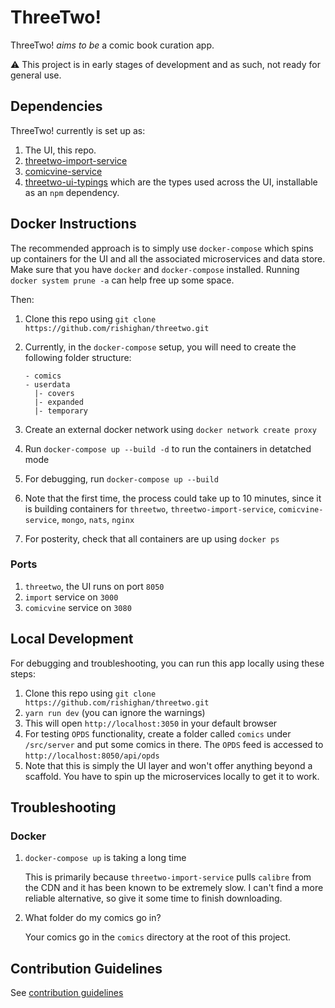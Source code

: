 # ThreeTwo!

ThreeTwo! _aims to be_ a comic book curation app.

⚠️ This project is in early stages of development and as such, not ready for general use.

## Dependencies

ThreeTwo! currently is set up as:

1. The UI, this repo.
2. [threetwo-import-service](https://github.com/rishighan/threetwo-import-service)
3. [comicvine-service](https://github.com/rishighan/comicvine-service)
4. [threetwo-ui-typings](https://github.com/rishighan/threetwo-frontend-types) which are the types used across the UI, installable as an `npm` dependency.
## Docker Instructions

The recommended approach is to simply use `docker-compose` which spins up containers for the UI and all the associated microservices and data store.
Make sure that you have `docker` and `docker-compose` installed. Running `docker system prune -a` can help free up some space.

Then:

1. Clone this repo using `git clone https://github.com/rishighan/threetwo.git`
2. Currently, in the `docker-compose` setup, you will need to create the following folder structure:
   
   ```
   - comics
   - userdata
     |- covers
     |- expanded
     |- temporary
   ```
3. Create an external docker network using `docker network create proxy`
4. Run `docker-compose up --build -d` to run the containers in detatched mode
5. For debugging, run `docker-compose up --build`
6. Note that the first time, the process could take up to 10 minutes, since it is building containers for `threetwo`, `threetwo-import-service`, `comicvine-service`, `mongo`, `nats`, `nginx`
7. For posterity, check that all containers are up using `docker ps`

### Ports

1. `threetwo`, the UI runs on port `8050`
2. `import` service on `3000`
3. `comicvine` service on `3080`

## Local Development

For debugging and troubleshooting, you can run this app locally using these steps:

1. Clone this repo using `git clone https://github.com/rishighan/threetwo.git`
2. `yarn run dev` (you can ignore the warnings)
3. This will open `http://localhost:3050` in your default browser
4. For testing `OPDS` functionality, create a folder called `comics` under `/src/server` and put some comics in there. The `OPDS` feed is accessed to `http://localhost:8050/api/opds`
5. Note that this is simply the UI layer and won't offer anything beyond a scaffold. You have to spin up the microservices locally to get it to work.


## Troubleshooting
### Docker

1. `docker-compose up` is taking a long time
   
   This is primarily because `threetwo-import-service` pulls `calibre` from the CDN and it has been known to be extremely slow. I can't find a more reliable alternative, so give it some time to finish downloading.

2. What folder do my comics go in?
   
   Your comics go in the `comics` directory at the root of this project.
   

## Contribution Guidelines

See [contribution guidelines](https://github.com/rishighan/threetwo/blob/master/contributing.md)

